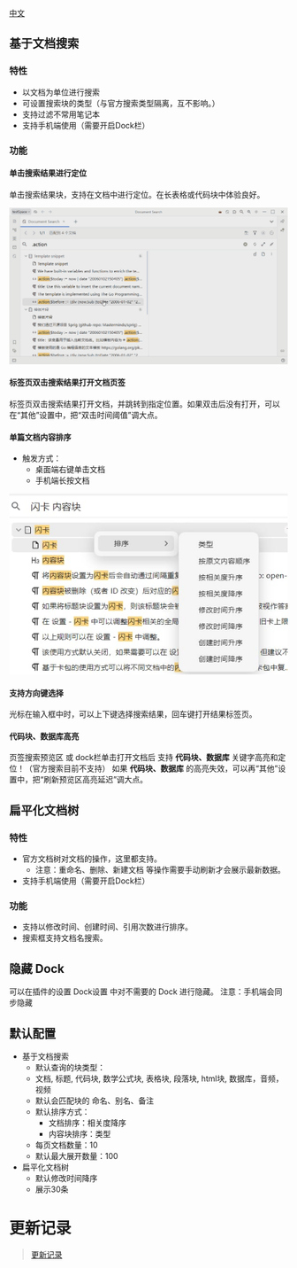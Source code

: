 [中文](README_zh_CN.md)


## 基于文档搜索
### 特性
* 以文档为单位进行搜索
* 可设置搜索块的类型（与官方搜索类型隔离，互不影响。）
* 支持过滤不常用笔记本
* 支持手机端使用（需要开启Dock栏）
### 功能
#### 单击搜索结果进行定位
单击搜索结果块，支持在文档中进行定位。在长表格或代码块中体验良好。

![Image](https://github.com/Misuzu2027/syplugin-document-search/blob/main/src/assets/imgs/click-result-positioning.gif)

#### 标签页双击搜索结果打开文档页签
标签页双击搜索结果打开文档，并跳转到指定位置。如果双击后没有打开，可以在“其他”设置中，把“双击时间阈值”调大点。

#### 单篇文档内容排序
* 触发方式：
  * 桌面端右键单击文档
  * 手机端长按文档

![Image](https://github.com/Misuzu2027/syplugin-document-search/blob/main/src/assets/imgs/sorting-menu.png)

#### 支持方向键选择
光标在输入框中时，可以上下键选择搜索结果，回车键打开结果标签页。

#### 代码块、数据库高亮
页签搜索预览区 或 dock栏单击打开文档后 支持 **代码块、数据库** 关键字高亮和定位！（官方搜索目前不支持）
如果  **代码块、数据库** 的高亮失效，可以再“其他”设置中，把“刷新预览区高亮延迟”调大点。


## 扁平化文档树
### 特性
* 官方文档树对文档的操作，这里都支持。
  * 注意：重命名、删除、新建文档 等操作需要手动刷新才会展示最新数据。
* 支持手机端使用（需要开启Dock栏）
### 功能
* 支持以修改时间、创建时间、引用次数进行排序。
* 搜索框支持文档名搜索。

## 隐藏 Dock
可以在插件的设置 Dock设置 中对不需要的 Dock 进行隐藏。
注意：手机端会同步隐藏

## 默认配置
* 基于文档搜索
  *  默认查询的块类型：
    * 文档, 标题, 代码块, 数学公式块, 表格块, 段落块, html块, 数据库，音频，视频
  * 默认会匹配块的 命名、别名、备注
  * 默认排序方式：
    * 文档排序：相关度降序
    * 内容块排序：类型
  * 每页文档数量：10
  * 默认最大展开数量：100
* 扁平化文档树
  * 默认修改时间降序
  * 展示30条

# 更新记录
> [更新记录](./CHANGELOG_zh_CN.md)